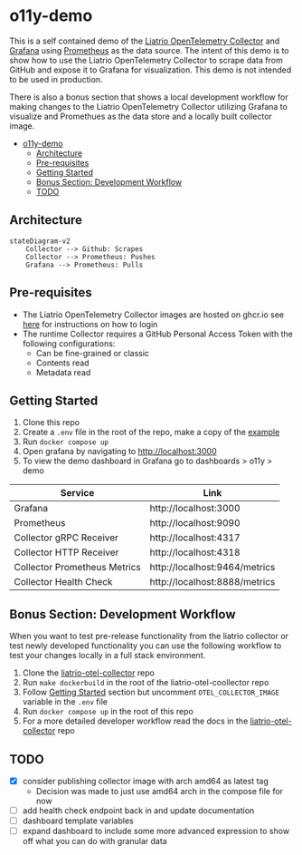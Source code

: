 # o11y-demo

This is a self contained demo of the [Liatrio OpenTelemetry Collector](https://github.com/liatrio/liatrio-otel-collector) and [Grafana](https://grafana.com/) using [Prometheus](https://prometheus.io/) as the data source. The intent of this demo is to show how to use the Liatrio OpenTelemetry Collector to scrape data from GitHub and expose it to Grafana for visualization. This demo is not intended to be used in production.

There is also a bonus section that shows a local development workflow for making changes to the Liatrio OpenTelemetry Collector utilizing Grafana to visualize and Promethues as the data store and a locally built collector image.

- [o11y-demo](#o11y-demo)
  - [Architecture](#architecture)
  - [Pre-requisites](#pre-requisites)
  - [Getting Started](#getting-started)
  - [Bonus Section: Development Workflow](#bonus-section-development-workflow)
  - [TODO](#todo)

## Architecture 

```mermaid
stateDiagram-v2
    Collector --> Github: Scrapes
    Collector --> Prometheus: Pushes
    Grafana --> Prometheus: Pulls
```

## Pre-requisites

- The Liatrio OpenTelemetry Collector images are hosted on ghcr.io see [here](https://docs.github.com/en/packages/working-with-a-github-packages-registry/working-with-the-container-registry#authenticating-with-a-personal-access-token-classic) for instructions on how to login
- The runtime Collector requires a GitHub Personal Access Token with the following configurations:
  - Can be fine-grained or classic
  - Contents read
  - Metadata read

## Getting Started

1. Clone this repo
2. Create a `.env` file in the root of the repo, make a copy of the [example](.env.example)
3. Run `docker compose up`
4. Open grafana by navigating to [http://localhost:3000](http://localhost:3000)
5. To view the demo dashboard in Grafana go to dashboards > o11y > demo

| Service | Link |
| --- | --- |
| Grafana | http://localhost:3000 |
| Prometheus | http://localhost:9090 |
| Collector gRPC Receiver | http://localhost:4317 |
| Collector HTTP Receiver | http://localhost:4318 |
| Collector Prometheus Metrics | http://localhost:9464/metrics |
| Collector Health Check | http://localhost:8888/metrics |

## Bonus Section: Development Workflow

When you want to test pre-release functionality from the liatrio collector or test newly developed functionality you can use the following workflow to test your changes locally in a full stack environment.

1. Clone the [liatrio-otel-collector](https://github.com/liatrio/liatrio-otel-collector) repo
2. Run `make dockerbuild` in the root of the liatrio-otel-coollector repo
3. Follow [Getting Started](#getting-started) section but uncomment `OTEL_COLLECTOR_IMAGE` variable in the `.env` file
4. Run `docker compose up` in the root of this repo
5. For a more detailed developer workflow read the docs in the [liatrio-otel-collector](https://github.com/liatrio/liatrio-otel-collector) repo

## TODO

- [x] consider publishing collector image with arch amd64 as latest tag
  - Decision was made to just use amd64 arch in the compose file for now
- [ ] add health check endpoint back in and update documentation
- [ ] dashboard template variables
- [ ] expand dashboard to include some more advanced expression to show off what you can do with granular data
